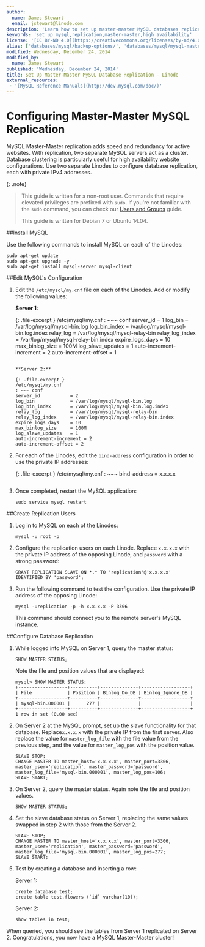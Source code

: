 ```yaml
---
author:
  name: James Stewart
  email: jstewart@linode.com
description: 'Learn how to set up master-master MySQL databases replication in this simple step-by-step tutorial.'
keywords: 'set up mysql,replication,master-master,high availability'
license: '[CC BY-ND 4.0](https://creativecommons.org/licenses/by-nd/4.0)'
alias: ['databases/mysql/backup-options/', 'databases/mysql/mysql-master-master/']
modified: Wednesday, December 24, 2014
modified_by:
  name: James Stewart
published: 'Wednesday, December 24, 2014'
title: Set Up Master-Master MySQL Database Replication - Linode
external_resources:
 - '[MySQL Reference Manuals](http://dev.mysql.com/doc/)'
---
```


# Configuring Master-Master MySQL Replication

MySQL Master-Master replication adds speed and redundancy for active websites. With replication, two separate MySQL servers act as a cluster. Database clustering is particularly useful for high availability website configurations. Use two separate Linodes to configure database replication, each with private IPv4 addresses.

{: .note}
>This guide is written for a non-root user. Commands that require elevated privileges are prefixed with ``sudo``. If you're not familiar with the ``sudo`` command, you can check our [Users and Groups](/docs/tools-reference/linux-users-and-groups) guide.
>
>This guide is written for Debian 7 or Ubuntu 14.04.

##Install MySQL

Use the following commands to install MySQL on each of the Linodes:

    sudo apt-get update
    sudo apt-get upgrade -y
    sudo apt-get install mysql-server mysql-client

##Edit MySQL's Configuration

1.  Edit the `/etc/mysql/my.cnf` file on each of the Linodes. Add or modify the following values:

    **Server 1:**

    {: .file-excerpt }
    /etc/mysql/my.cnf
    : ~~~ conf
    server_id           = 1
    log_bin             = /var/log/mysql/mysql-bin.log
    log_bin_index       = /var/log/mysql/mysql-bin.log.index
    relay_log           = /var/log/mysql/mysql-relay-bin
    relay_log_index     = /var/log/mysql/mysql-relay-bin.index
    expire_logs_days    = 10
    max_binlog_size     = 100M
    log_slave_updates   = 1
    auto-increment-increment = 2
    auto-increment-offset = 1
    ~~~

    **Server 2:**

    {: .file-excerpt }
    /etc/mysql/my.cnf
    : ~~~ conf
    server_id           = 2
    log_bin             = /var/log/mysql/mysql-bin.log
    log_bin_index       = /var/log/mysql/mysql-bin.log.index
    relay_log           = /var/log/mysql/mysql-relay-bin
    relay_log_index     = /var/log/mysql/mysql-relay-bin.index
    expire_logs_days    = 10
    max_binlog_size     = 100M
    log_slave_updates   = 1
    auto-increment-increment = 2
    auto-increment-offset = 2
    ~~~

2.  For each of the Linodes, edit the `bind-address` configuration in order to use the private IP addresses:

    {: .file-excerpt }
    /etc/mysql/my.cnf
    : ~~~
    bind-address    = x.x.x.x
    ~~~

3.  Once completed, restart the MySQL application:

        sudo service mysql restart

##Create Replication Users

1.  Log in to MySQL on each of the Linodes:

        mysql -u root -p

2.  Configure the replication users on each Linode.  Replace `x.x.x.x` with the private IP address of the opposing Linode, and `password` with a strong password:

        GRANT REPLICATION SLAVE ON *.* TO 'replication'@'x.x.x.x' IDENTIFIED BY 'password';

3.  Run the following command to test the configuration. Use the private IP address of the opposing Linode:

        mysql -ureplication -p -h x.x.x.x -P 3306
        
    This command should connect you to the remote server's MySQL instance.

##Configure Database Replication


1.  While logged into MySQL on Server 1, query the master status:

        SHOW MASTER STATUS;

    Note the file and position values that are displayed:

        mysql> SHOW MASTER STATUS;
        +------------------+----------+--------------+------------------+
        | File             | Position | Binlog_Do_DB | Binlog_Ignore_DB |
        +------------------+----------+--------------+------------------+
        | mysql-bin.000001 |      277 |              |                  |
        +------------------+----------+--------------+------------------+
        1 row in set (0.00 sec)

2.  On Server 2 at the MySQL prompt, set up the slave functionality for that database.  Replace`x.x.x.x` with the private IP from the first server. Also replace the value for `master_log_file` with the file value from the previous step, and the value for `master_log_pos` with the position value.

        SLAVE STOP;
        CHANGE MASTER TO master_host='x.x.x.x', master_port=3306, master_user='replication', master_password='password', master_log_file='mysql-bin.000001', master_log_pos=106;
        SLAVE START;

3.  On Server 2, query the master status. Again note the file and position values.

        SHOW MASTER STATUS;

4.  Set the slave database status on Server 1, replacing the same values swapped in step 2 with those from the Server 2.

        SLAVE STOP;
        CHANGE MASTER TO master_host='x.x.x.x', master_port=3306, master_user='replication', master_password='password', master_log_file='mysql-bin.000001', master_log_pos=277;
        SLAVE START;

5.  Test by creating a database and inserting a row:

    Server 1:

        create database test;
        create table test.flowers (`id` varchar(10));

    Server 2:

        show tables in test;

When queried, you should see the tables from Server 1 replicated on Server 2.  Congratulations, you now have a MySQL Master-Master cluster!
